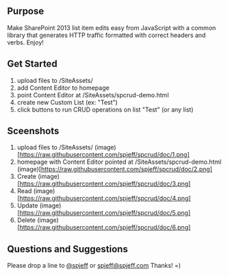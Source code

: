 ## Purpose
Make SharePoint 2013 list item edits easy from JavaScript with a common library that generates HTTP traffic formatted with correct headers and verbs. Enjoy!


## Get Started
1. upload files to /SiteAssets/
2. add Content Editor to homepage
3. point Content Editor at /SiteAssets/spcrud-demo.html
4. create new Custom List (ex: "Test")
5. click buttons to run CRUD operations on list "Test" (or any list)

## Sceenshots
1. upload files to /SiteAssets/
(image)[https://raw.githubusercontent.com/spjeff/spcrud/doc/1.png]
2. homepage with Content Editor pointed at /SiteAssets/spcrud-demo.html
(image)[https://raw.githubusercontent.com/spjeff/spcrud/doc/2.png]
3. Create
(image)[https://raw.githubusercontent.com/spjeff/spcrud/doc/3.png]
4. Read
(image)[https://raw.githubusercontent.com/spjeff/spcrud/doc/4.png]
5. Update
(image)[https://raw.githubusercontent.com/spjeff/spcrud/doc/5.png]
6. Delete
(image)[https://raw.githubusercontent.com/spjeff/spcrud/doc/6.png]

## Questions and Suggestions
Please drop a line to [@spjeff](https://twitter.com/spjeff) or [spjeff@spjeff.com](mailto:spjeff@spjeff.com)
Thanks!  =)
